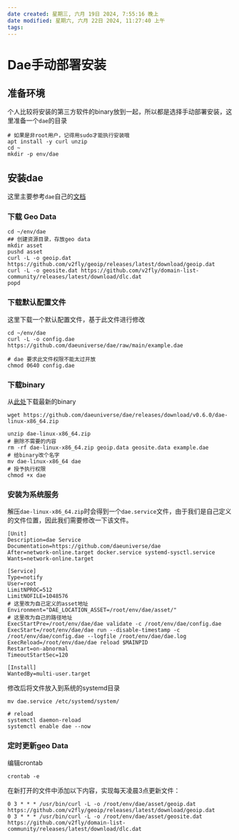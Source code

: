 ```yaml
---
date created: 星期三, 六月 19日 2024, 7:55:16 晚上
date modified: 星期六, 六月 22日 2024, 11:27:40 上午
tags: 
---
```


# Dae手动部署安装

## 准备环境

个人比较将安装的第三方软件的binary放到一起，所以都是选择手动部署安装，这里准备一个`dae`的目录

```shell
# 如果是非root用户，记得用sudo才能执行安装哦
apt install -y curl unzip
cd ~
mkdir -p env/dae
```

## 安装dae

这里主要参考`dae`自己的[文档](https://github.com/daeuniverse/dae/blob/main/docs/en/user-guide/run-as-daemon.md)

### 下载 Geo Data

```shell
cd ~/env/dae
## 创建资源目录，存放geo data
mkdir asset
pushd asset
curl -L -o geoip.dat https://github.com/v2fly/geoip/releases/latest/download/geoip.dat
curl -L -o geosite.dat https://github.com/v2fly/domain-list-community/releases/latest/download/dlc.dat
popd
```

### 下载默认配置文件

这里下载一个默认配置文件，基于此文件进行修改

```shell
cd ~/env/dae
curl -L -o config.dae https://github.com/daeuniverse/dae/raw/main/example.dae

# dae 要求此文件权限不能太过开放
chmod 0640 config.dae
```

### 下载binary

从[此处](https://github.com/daeuniverse/dae/releases/tag/v0.6.0)下载最新的binary

```shell
wget https://github.com/daeuniverse/dae/releases/download/v0.6.0/dae-linux-x86_64.zip

unzip dae-linux-x86_64.zip
# 删除不需要的内容
rm -rf dae-linux-x86_64.zip geoip.data geosite.data example.dae
# 给binary改个名字
mv dae-linux-x86_64 dae
# 授予执行权限
chmod +x dae
```

### 安装为系统服务

解压`dae-linux-x86_64.zip`时会得到一个`dae.service`文件，由于我们是自己定义的文件位置，因此我们需要修改一下该文件。

```shell
[Unit]
Description=dae Service
Documentation=https://github.com/daeuniverse/dae
After=network-online.target docker.service systemd-sysctl.service
Wants=network-online.target

[Service]
Type=notify
User=root
LimitNPROC=512
LimitNOFILE=1048576
# 这里改为自己定义的asset地址
Environment="DAE_LOCATION_ASSET=/root/env/dae/asset/"
# 这里改为自己的路径地址
ExecStartPre=/root/env/dae/dae validate -c /root/env/dae/config.dae
ExecStart=/root/env/dae/dae run --disable-timestamp -c /root/env/dae/config.dae --logfile /root/env/dae/dae.log
ExecReload=/root/env/dae/dae reload $MAINPID
Restart=on-abnormal
TimeoutStartSec=120

[Install]
WantedBy=multi-user.target
```

修改后将文件放入到系统的systemd目录

```shell
mv dae.service /etc/systemd/system/

# reload 
systemctl daemon-reload
systemctl enable dae --now
```

### 定时更新geo Data

编辑crontab

```shell
crontab -e

```

在新打开的文件中添加以下内容，实现每天凌晨3点更新文件：

```
0 3 * * * /usr/bin/curl -L -o /root/env/dae/asset/geoip.dat https://github.com/v2fly/geoip/releases/latest/download/geoip.dat
0 3 * * * /usr/bin/curl -L -o /root/env/dae/asset/geosite.dat https://github.com/v2fly/domain-list-community/releases/latest/download/dlc.dat
```
